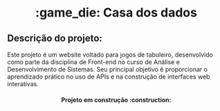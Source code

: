 <h1 align="center"> :game_die: Casa dos dados </h1> 
<h2>Descrição do projeto:</h2>
<p>Este projeto é um website voltado para jogos de tabuleiro, desenvolvido como parte da disciplina de Front-end no curso de Análise e Desenvolvimento de Sistemas. Seu principal objetivo é proporcionar o aprendizado prático no uso de APIs e na construção de interfaces web interativas.</p>

<h4 align="center"> Projeto em construção :construction: </h4>
